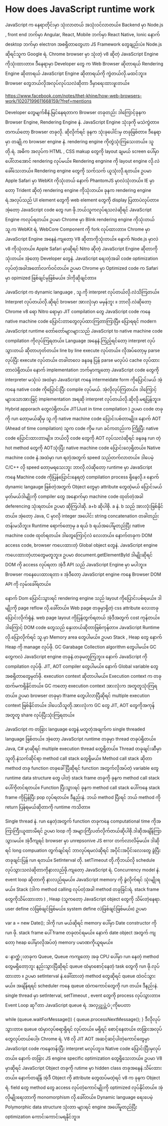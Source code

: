 # How does JavaScript runtime work

JavaScript က နေရာတိုင်းမှာ သုံးလာတယ် အသုံးဝင်လာတယ်။ Backend မှာ Node.js , front end ဘက်မှာ Angular, React, Mobile ဘက်မှာ React Native, Ionic နောက် desktop ဘက်မှာ electron အစရှိတာတွေဟာ JS Framework တွေချည်းပဲ။ Node.js ဆိုရင်သူက Google ရဲ. Chrome browser မှာ သုံးတဲ့ v8 ဆိုတဲ့ JavaScript Engine ကိုသုံးထားတာ။ ဒီနေရာမှာ Developer တွေ က Web Browser ဆိုတာရယ် Rendering Engine ဆိုတာရယ် JavaScript Engine ဆိုတာရယ်ကို ကွဲတယ်လို.မထင်ဘူး။  Browser တွေဘယ်လိုအလုပ်လုပ်သလဲဆိုတာ ဒီမှာရေးထားဖူးတယ်။

<https://www.facebook.com/notes/thet-khine/how-web-browsers-work/10207199611668159/?fref=mentions>

Developer တွေမျက်စိနဲ.မြင်နေရတာက Browser တခုတည်း ဒါကြောင့်ခုနက Browser Engine, Rendering Engine နဲ. JavaScript Engine သုံးခုကို မသဲကွဲတာ။ တကယ်တော့ Browser တခုလို. ဆိုလိုက်ရင် ခုနက သုံးခုပေါင်းမှ တခုဖြစ်တာ။ ဒီနေရာမှာ တချို.က browser engine နဲ. rendering engine ကိုတွဲသုံးကြသေးတယ်။ သူတို.ရဲ. အဓိက အလုပ်က HTML , CSS makup တွေကို layout ချမယ် screen ပေါ်မှာပေါ်လာအောင် rendering လုပ်မယ်။ Rendering engnine ကို layout engine လို.လဲခေါ်သေးတယ်။ Rendering engine တွေကို သက်သက် ယူသုံးလို.ရတယ်။ ဥပမာ Apple Safari မှာ WebKit  ကိုသုံးတယ် နောက် PhantomJS မှာလဲသုံးတယ်။ IE မှာတော့ Trident ဆိုတဲ့ rendering engine ကိုသုံးတယ်။ ခုနက rendering engine ရဲ.အလုပ်သည် UI element တွေကို web element တွေကို display ပြတာပဲလုပ်တာ။ အဲ့တော့ JavaScript code တွေ run ဖို.ဘယ်သူကလုပ်ရသလဲဆိုရင် JavaScript Engine ကလုပ်ရတယ်။ ဥပမာ Chrome မှာ Blink rendering engine ကိုသုံးတယ်သူ.က WebKit ရဲ. WebCore Component ကို fork လုပ်ထားတာ။ Chrome မှာ JavaScript Engine အနေနဲ.ကျတော့ V8 ဆိုတာကိုသုံးတယ်။ နောက် Node.js မှာလဲ v8 ကိုသုံးတယ်။ Apple Safari မှာဆိုရင် Nitro ဆိုတဲ့ JavaScript Engine ဆိုတာကိုသုံးတယ်။ အဲ့တော့ Developer တွေနဲ. JavaScript ရေးတဲ့အခါ code optimization လုပ်တဲ့အခါအတော်လက်ဝင်တယ်။ ဥပမာ Chrome မှာ Optimized code က Safari မှာ opimized ဖြစ်ချင်မှဖြစ်မယ်။ ဒါကိုဆိုချင်တာ။

JavaScript က dynamic language , သူ.ကို interpret လုပ်တယ်လို.လဲသိကြတယ်။ Interpret လုပ်တယ်လို.ဆိုရင် browser အားလုံးမှာ မမှန်ဘူး ။ ဘာလို.လဲဆိုတော့ Chrome v8 ရော Nitro ရောမှာ JIT compilation တွေ JavaScript code ကနေ native machine code ပြောင်းတာတွေလုပ်ထားကြတာကြာပြီ။ ပြောရရင် modern JavaScript runtime တော်တော်များများသည် JavaScript to native machine code compilation ကိုလုပ်ကြရတယ်။ Language အနေနဲ.ကြည့်ရင်တော့ interpret လုပ်သွားတယ် ဆိုတာဟုတ်တယ်။ line by line execute လုပ်တယ်။ လိုအပ်တော့မှ parse လုပ်ပြီး execute လုပ်တယ်။ တခါတလေ ခနခန ပြန် parse မလုပ်ပဲ cache လုပ်ထားတာလဲရှိတယ်။ နောက် implementation ဘက်မှာကျတော့ JavaScript code တွေကို interpreter မသုံးပဲ အထဲမှာ JavaScript ကနေ intermeidate form ကိုပြောင်းမယ် အဲ့ကနေ native code ကိုပြောင်းပြီး compile လုပ်မယ်. အဲ့လိုလုပ်ကြတယ်။ ဒါကြောင့်များသောအားဖြင့် implementation အရဆို interpret လုပ်တယ်လို.ဆိုလို.မရပြန်ဘူး။ Hybrid apporach တွေလဲရှိတယ်။ JIT(Just in time compilation ) ဥပမာ code တခုကို run တော့မယ်ဆိုမှ သူ.ကို native machine code ပြောင်းပစ်တာမျိုး။ နောက် AOT (Ahead of time compilation) သူက code ကိုမ run ခင်ကတည်းက ကြိုပြီး native code ပြောင်းထားတာမျိး။ ဘယ်လို code တွေကို AOT လုပ်သလဲဆိုရင် ခနခန run တဲ့ hot method တွေကို AOTသုံးပြီး native machine code ပြောင်းလေ့ရှိတယ်။ Native machine code နဲ.အထဲမှာ run ရတဲ့အတွက် speed သည်တက်လာတယ်။ ဒါပေမဲ့ C/C++ လို speed တော့မရသေးဘူး ဘာလို.လဲဆိုတော့ runtime မှာ JavaScript ကနေ Machine code ကိုပြန်ပြောင်းနေရတဲ့ compilation process ရှိနေလို.။ နောက် dynamic langauge ဖြစ်တဲ့အတွက် Object တွေမှာ attribute တွေထဲ့မယ် ပြောင်းမယ် မှတ်မယ်ဒါမျိုးကို compiler တွေ အနောက်မှာ machine code ထုတ်တဲ့အခါ deferencing သုံးရတယ်။ ဥပမာ ဆိုကြပါဆို. a+b ဆိုပါစို.  a နဲ. b သည် အားလုံးဖြစ်နိုင်တယ်။ အဲ့တော့ Java, C မှာလို integer အပေါင်း string concatenation တခါတည်းတန်းမသိဘူး။ Runtime ရောက်တော့မှ a ရယ် b ရယ်အပေါ်မူတည်ပြီး native machine code ထုတ်ရတယ်။ ဒါတွေကြောင့်လဲ လေးတယ်။
နောက်တခုက DOM access code, browser ကပေးထားတဲ့ Global object တွေနဲ. JavaScript engine ကပေးထားတဲ့ဟာတွေမတူဘူး။ ဥပမာ document.getElementById ဒါမျိုးဆိုရင် DOM ကို access လုပ်ရတာ အဲ့ဒီ API သည် JavaScript Engine မှာ မပါဘူး။ Browser ကနေပေးထားရတာ ။ အဲ့ဒီတော့ JavaScript engine ကနေ Browser DOM API ကို လှမ်းခေါ်ရတယ်။

နောက် Dom ပြောင်းသွားရင် rendering engine သည် layout ကိုပြောင်းပစ်ရမယ်။ ဒါမျိုးကို page reflow လို.ခေါ်တယ်။ Web page တခုမှာရှိတဲ့ css attribute လေးတခုပြောင်းလိုက်ရုံနဲ. web page layout ကိုပြန်တွက်ရတယ် အဲ့ဒီအတွက် cost ကုန်တယ်။ ဒါကြောင့် DOM code တွေသည် နှေးတယ်ဆိုတာဖြစ်ကုန်တာ။
JavaScript Runtime လို.ပြောလိုက်ရင် သူ.မှာ Memory area တွေပါမယ်။ ဥပမာ Stack , Heap တွေ နောက် Heap ကို manage လုပ်ဖို. GC   Garabage Collection algorithm တွေပါမယ်။ GC တွေကလဲ JavaScript engine တခုနဲ.တခုမတူကြဘူး။ နောက် JavaScript ကို compilation လုပ်ဖို. JIT, AOT compiler တွေပါမယ်။ နောက် Global variable တွေ အစရှိတာတွေမှတ်ဖို. execution context ဆိုတာပါမယ်။ Execution context က တခုထက်မကရှိနိုင်တယ်။ GC ကတော့ execution context အားလုံးက အတူတူသုံးကြရတယ်။ ဥပမာ browser တခုမှာ Iframe တွေပါလာပြီဆိုရင် multiple execution context  ဖြစ်နိုင်တယ်။ ဒါပေသိသူတို.အားလုံးက GC တွေ JIT, AOT တွေကိုအကုန် အတူတူ share လုပ်ပြီးသုံးကြရတယ်။

JavaScript က တခြား language တွေနဲ.မတူတဲ့အချက်က single threaded language ဖြစ်တယ်။ အဲ့တော့ JavaScript runtime တခုမှာ thread တခုပဲရှိတယ်။ Java, C# မှာဆိုရင် multiple execution thread တွေရှိတယ်။ Thread တခုချင်းဆီမှာ သူတို.နဲသက်ဆိုင်ရာ method call stack တွေရှိမယ်။ Method call stack ဆိုတာ method တခု function တခုခေါ်ပြီဆိုရင် function အတွက်လိုအပ်တဲ့ variable တွေ runtime data structure တွေ ပါတဲ့ stack frame တခုကို ခုနက method call stack ပေါ်ကိုတင်ရတယ်။ Function ပြီးသွားရင် ခုနက method call stack ပေါ်ကနေ stack frame ကိုပြန်ပြီး pop လုပ်ရတယ်။ ဒီနည်းနဲ. ဘယ် method ပြီးရင် ဘယ် method ကို return ပြန်ရမယ်ဆိုတာကို runtime ကသိတာ။

Single thread နဲ. run နေတဲ့အတွက် function တခုကနေ computational time ကိုအကြာကြီးယူထားမိရင် ဥပမာ loop ကို အများကြီးပတ်လိုက်တယ်ဆိုပါစို.ဒါဆိုအချိန်ကြာသွားမယ်။ အဲ့ဒီကျရင် browser မှာ unrepsonive JS error တက်လာလိမ့်မယ်။ ဒါဆိုရင် long compuation တွက်ချင်ရင် ဘာလုပ်ရမလဲဆိုရင် အပိုင်းအပိုင်းလေးတွေ ခွဲပြီး တခုချင်းပြန် run ရတယ်။ SetInterval တို. setTimeout တို.ကိုဘယ်လို schedule လုပ်သွားသလဲဆိုတာကိုနားလည်ဖို.ကျတော့ JavaScript ရဲ. Concurrency model နဲ. event loop ဆိုတာကို နားလည်ရမယ်။
JavaScript memory ကို ခွဲလိုက်ရင် သုံးမျိုးရမယ်။ Stack (ဒါက method calling လုပ်တဲ့အခါ method တခုခြင်းရဲ. stack frame တွေကိုသိမ်းထားတာ ) , Heap (သူကတော့ JavaScript object တွေကို သိမ်းတဲ့နေရာ. user define လဲဖြစ်ချင်ဖြစ်မယ်။ system define လဲဖြစ်ချင်ဖြစ်မယ်။) ဥပမာ

var a = new Date();
ဒါကို run မယ်ဆိုရင် memory ပေါ်မှာ Date constructor ကို run ဖို. stack frame ပေါ် frame တခုတင်ရမယ်။ နောက် date object အတွက် ကျတော့ heap ပေါ်မှာလိုအပ်တဲ့ memory ပမာဏကိုယူရမယ်။

ေနာက္ဆံုးတခုက Queue,
Queue ကကျတော့ အခု CPU ပေါ်မှာ run နေတဲ့ method တွေမရှိတော့ဘူး နည်းသွားပြီဆိုရင် queue ထဲမှာစောင့်နေတဲ့ task တွေကို run ဖို.လုပ်ထားတာ ။ ဥပမာ setInterval နဲ.ခေါ်ထားတဲ့ method တွေဆိုရင် queue ထဲဝင်သွားမယ်။ အချိန်ရရင် scheduler ကနေ queue ထဲကကောင်တွေကို run တယ်။ ဒီနည်းနဲ. single thread မှာ setInterval, setTimeout , event တွေကို process လုပ်သွားတာ။
Event Loop ဆုိတာ JavaScript queue ရဲ. အလုပ္လုပ္တဲ့ပံုကိုၿပတာ

while (queue.waitForMessage()) {
  queue.processNextMessage();
}
ဒီလိုလုပ်သွားတာ။ queue ထဲမှာလုပ်စရာရှိရင် လုပ်တယ်။ မရှိရင် စောင့်နေတယ်။ တခြားအလုပ်တွေလုပ်တယ်ပေါ့။
Chrome ရဲ. V8 လို JIT AOT အဆင့်ဆင့်ပါတဲ့ကောင်တွေမှာ JavaScript code ကနေတန်းပြီး interpret မလုပ်ဘူး။ Native code ပြောင်းပြီးမှလုပ်တယ်။ နောက် တခြား JS engine specific optimization တွေရှိသေးတယ်။ ဥပမာ V8 မှာဆိုရင် JavaScript Object တခုကို rutime မှာ hidden class တခုအနေနဲ.သိမ်းထားတယ်။ နောက်တချိန် အဲ့ဒီ Object ကို attribute တွေထပ်မထဲ့ရင် v8 က ခုနက Object ရဲ. field တွေ method တွေ access လုပ်တဲ့ကောင်မျိုးကို optimized လုပ်နိုင်တယ်။ အဲ့လိုမျိုးရေးတာကို monomorphism လို.ခေါ်တယ်။ Dynamic language ရေးပေမဲ့ Polymorphic data structure သုံးတာ များရင် engine အပေါ်မူတည်ပြီး optimization ကောင်းကောင်းမရနိုင်ဘူး။
